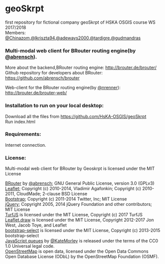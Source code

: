 # geoSkrpt
first repository for fictional company geoSkrpt of HSKA OSGIS course WS 2017/2018  
Members: [@Chinazom](https://github.com/Chinazom),[@lkriszta94](https://github.com/lkriszta94),[@adeways2000](https://github.com/adeways2000),[@tardigre](https://github.com/tardigrde),[@gudmandras](https://github.com/gudmandras)
### Multi-modal web client for BRouter routing engine(by [@abrensch](https://github.com/abrensch/)).

More about the backend,BRouter routing engine: http://brouter.de/brouter/  
Github repository for developers about BRouter: https://github.com/abrensch/brouter

Web-client for the BRouter routing engine(by [@nrenner](https://github.com/nrenner/)): http://brouter.de/brouter-web/

### Installation to run on your local desktop: 
Download all the files from https://github.com/HsKA-OSGIS/geoSkrpt  
Run index.html

### Requirements:  
Internet connection.

### License: 
Multi-modal web client for BRouter by Geoskrpt is licensed under the MIT License  


[BRouter](https://github.com/abrensch/brouter/) by [@abrensch](https://github.com/abrensch/); GNU General Public License, version 3.0 (GPLv3)  
[Leaflet](http://leafletjs.com/); Copyright (c) 2010-2014, Vladimir Agafonkin; Copyright (c) 2010-2011, CloudMade; 2-clause BSD License  
[Bootstrap](https://getbootstrap.com/); Copyright (c) 2011-2014 Twitter, Inc; MIT License  
[jQuery](https://jquery.com); Copyright 2005, 2014 jQuery Foundation and other contributors; MIT License  
[TurfJS](http://turfjs.org/) is licensed under the MIT License, Copyright (c) 2017 TurfJS  
[Leaflet.draw](https://github.com/Leaflet/Leaflet.draw/) is licensed under the MIT License, Copyright 2012-2017 Jon West, Jacob Toye, and Leaflet  
[bootstrap-select](https://silviomoreto.github.io/bootstrap-select/) is licensed under the MIT License, Copyright (c) 2013-2015 bootstrap-select  
[JavaScript queues](http://code.iamkate.com/javascript/queues/) by [@KateMorley](https://github.com/KateMorley) is released under the terms of the CC0 1.0 Universal legal code.  
[OpenStreetMap](https://www.openstreetmap.org/) is open data, licensed under the Open Data Commons Open Database License (ODbL) by the OpenStreetMap Foundation (OSMF).
